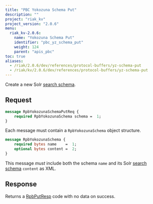 ```yaml
---
title: "PBC Yokozuna Schema Put"
description: ""
project: "riak_kv"
project_version: "2.0.6"
menu:
  riak_kv-2.0.6:
    name: "Yokozuna Schema Put"
    identifier: "pbc_yz_schema_put"
    weight: 124
    parent: "apis_pbc"
toc: true
aliases:
  - /riak/2.0.6/dev/references/protocol-buffers/yz-schema-put
  - /riak/kv/2.0.6/dev/references/protocol-buffers/yz-schema-put
---
```


Create a new Solr [search schema](/riak/kv/2.0.6/developing/usage/search-schemas).

## Request

```protobuf
message RpbYokozunaSchemaPutReq {
    required RpbYokozunaSchema schema =  1;
}
```

Each message must contain a `RpbYokozunaSchema` object structure.

```protobuf
message RpbYokozunaSchema {
    required bytes name    =  1;
    optional bytes content =  2;
}
```

This message *must* include both the schema `name` and its Solr [search schema](/riak/kv/2.0.6/developing/usage/search-schemas) `content` as XML.

## Response

Returns a [RpbPutResp](/riak/kv/2.0.6/developing/api/protocol-buffers/#message-codes) code with no data on success.
